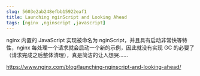 ```yaml
---
slug: 5603e2ab248efbb15922eaf1
title: Launching nginScript and Looking Ahead
tags: [nginx ,nginscript ,javascript]
---
```


nginx 内置的 JavaScript 实现被命名为 nginScript，并且具有启动非常快等特性，nginx 每处理一个请求就会启动一个新的示例，因此就没有实现 GC 的必要了（请求完成之后整体清理），真是简洁的让人想哭……

https://www.nginx.com/blog/launching-nginscript-and-looking-ahead/
